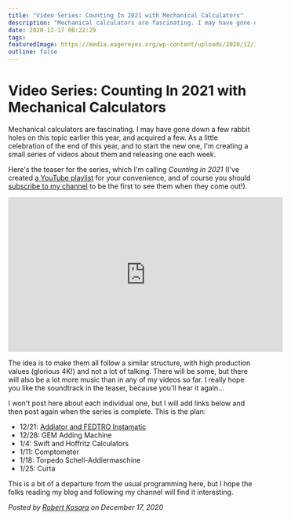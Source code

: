 ```yaml
---
title: "Video Series: Counting In 2021 with Mechanical Calculators"
description: "Mechanical calculators are fascinating. I may have gone down a few rabbit holes on this topic earlier this year, and acquired a few. As a little celebration of the end of this year, and to start the new one, I'm creating a small series of videos about them and releasing one each week."
date: 2020-12-17 00:22:29
tags:
featuredImage: https://media.eagereyes.org/wp-content/uploads/2020/12/10-Counting-In-Teaser-Thumb-blog.jpg
outline: false
---
```


# Video Series: Counting In 2021 with Mechanical Calculators

Mechanical calculators are fascinating. I may have gone down a few rabbit holes on this topic earlier this year, and acquired a few. As a little celebration of the end of this year, and to start the new one, I'm creating a small series of videos about them and releasing one each week.

Here's the teaser for the series, which I'm calling <em>Counting in 2021</em> (I've created <a href="https://www.youtube.com/playlist?list=PLbzq0eVw_4DneAHSq24wRJV48dcuEsTfL&amp;playnext=1&amp;index=1">a YouTube playlist</a> for your convenience, and of course you should <a href="http://youtube.com/c/eagereyes">subscribe to my channel</a> to be the first to see them when they come out!).

<p align="center"><iframe width="560" height="315" src="https://www.youtube.com/embed/5WTYeOyW5GI?si=w7nRukVLh4Nv4xd-" title="YouTube video player" frameborder="0" allow="accelerometer; autoplay; clipboard-write; encrypted-media; gyroscope; picture-in-picture; web-share" allowfullscreen></iframe></p>

The idea is to make them all follow a similar structure, with high production values (glorious 4K!) and not a lot of talking. There will be some, but there will also be a lot more music than in any of my videos so far. I really hope you like the soundtrack in the teaser, because you'll hear it again…

I won't post here about each individual one, but I will add links below and then post again when the series is complete. This is the plan:

<ul><li>12/21: <a href="https://youtu.be/3EMdtQ_o7ZU">Addiator and FEDTRO Instamatic</a></li><li>12/28: GEM Adding Machine</li><li>1/4: Swift and Hoffritz Calculators</li><li>1/11: Comptometer</li><li>1/18: Torpedo Schell-Addiermaschine</li><li>1/25: Curta</li></ul>

This is a bit of a departure from the usual programming here, but I hope the folks reading my blog and following my channel will find it interesting.


_Posted by <a href="/about">Robert Kosara</a> on December 17, 2020_


